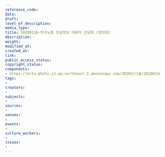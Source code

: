 ```yaml
---
reference_code: 
date: 
draft: 
level_of_description: 
media_type: 
title: 20200116-민주노총 진보정당 대표자 간담회 (정의당)
description: 
weight: 
modified_at: 
created_at: 
link: 
public_access_status: 
copyright_status: 
components:
- https://kctu-photo.s3.ap-northeast-2.amazonaws.com/2020년/1월/20200116-민주노총+진보정당+대표자+간담회+(정의당)/_DSC0988.jpg
tags:
- 
creators:
- 
subjects:
- 
sources:
- 
venues:
- 
events:
- 
culture_workers:
- 
issues:
- 
---
```

